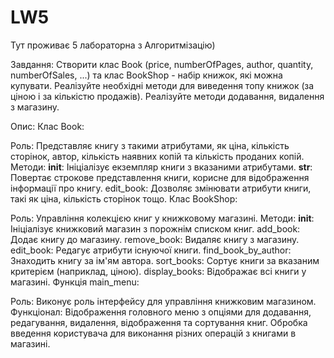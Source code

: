 # LW5
Тут проживає 5 лабораторна з Алгоритмізацію)

Завдання: 
Створити клас Book (price, numberOfPages, author, quantity, numberOfSales, ...) та клас BookShop - набір книжок, які можна купувати. Реалізуйте необхідні методи для виведення топу книжок (за ціною і за кількістю продажів). Реалізуйте методи додавання, видалення з магазину.

Опис:
Клас Book:

Роль: Представляє книгу з такими атрибутами, як ціна, кількість сторінок, автор, кількість наявних копій та кількість проданих копій.
Методи:
__init__: Ініціалізує екземпляр книги з вказаними атрибутами.
__str__: Повертає строкове представлення книги, корисне для відображення інформації про книгу.
edit_book: Дозволяє змінювати атрибути книги, такі як ціна, кількість сторінок тощо.
Клас BookShop:

Роль: Управління колекцією книг у книжковому магазині.
Методи:
__init__: Ініціалізує книжковий магазин з порожнім списком книг.
add_book: Додає книгу до магазину.
remove_book: Видаляє книгу з магазину.
edit_book: Редагує атрибути існуючої книги.
find_book_by_author: Знаходить книгу за ім'ям автора.
sort_books: Сортує книги за вказаним критерієм (наприклад, ціною).
display_books: Відображає всі книги у магазині.
Функція main_menu:

Роль: Виконує роль інтерфейсу для управління книжковим магазином.
Функціонал:
Відображення головного меню з опціями для додавання, редагування, видалення, відображення та сортування книг.
Обробка введення користувача для виконання різних операцій з книгами в магазині.
